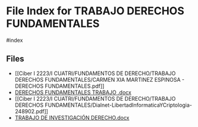 # File Index for TRABAJO DERECHOS FUNDAMENTALES
#index

## Files

- [[Ciber I 2223/I CUATRI/FUNDAMENTOS DE DERECHO/TRABAJO DERECHOS FUNDAMENTALES/CARMEN XIA MARTINEZ ESPINOSA - DERECHOS FUNDAMENTALES.pdf]]
- [DERECHOS FUNDAMENTALES TRABAJO .docx](https://github.com/Grado-en-Gestion-de-la-Ciberseguridad/1-Ciberseguridad-web/tree/v4/content/Ciber%20I%202223/I%20CUATRI/FUNDAMENTOS%20DE%20DERECHO/TRABAJO%20DERECHOS%20FUNDAMENTALES/DERECHOS%20FUNDAMENTALES%20TRABAJO%20.docx)
- [[Ciber I 2223/I CUATRI/FUNDAMENTOS DE DERECHO/TRABAJO DERECHOS FUNDAMENTALES/Dialnet-LibertadInformaticaYCriptologia-248902.pdf]]
- [TRABAJO DE INVESTIGACIÓN DERECHO.docx](https://github.com/Grado-en-Gestion-de-la-Ciberseguridad/1-Ciberseguridad-web/tree/v4/content/Ciber%20I%202223/I%20CUATRI/FUNDAMENTOS%20DE%20DERECHO/TRABAJO%20DERECHOS%20FUNDAMENTALES/TRABAJO%20DE%20INVESTIGACI%C3%93N%20DERECHO.docx)
